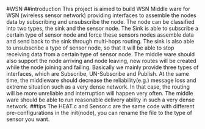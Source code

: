 #WSN
##introduction
This project is aimed to build WSN Middle ware for WSN (wireless sensor network) providing
interfaces to assemble the nodes data by subscribing and unsubscribe the node. The node can
be classified into two types, the sink and the sensor node. The Sink is able to subscribe a
certain type of sensor node and force these sensors nodes assemble data and send back to
the sink through multi-hops routing. The sink is also able to unsubscribe a type of sensor node,
so that it will be able to stop receiving data from a certain type of sensor node. The middle ware
should also support the node arriving and node leaving, new routes will be created while the
node joining and failing. Basically we mainly provide three types of interfaces, which are
Subscribe, UN-Subscribe and Publish. At the same time, the middleware should decrease the
reliability(e.g.) message loss and extreme situation such as a very dense network. In that case,
the routing will be more unreliable and interruption will happen very often. The middle ware
should be able to run reasonable delivery ability in such a very dense network.
##tips
The HEAT.c and Sensor.c are the same code with different pre-configurations
in the init(node), you can rename the file to the type of sensor you want.
